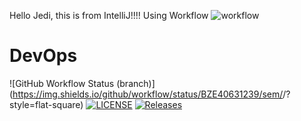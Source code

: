 Hello Jedi, this is from IntelliJ!!!! Using Workflow
![workflow](https://github.com/BZE40631239/sem/actions/workflows/main.yml/badge.svg)
# DevOps
![GitHub Workflow Status (branch)](https://img.shields.io/github/workflow/status/BZE40631239/sem/<action name taken from main.yml>/<branch>?style=flat-square)
[![LICENSE](https://img.shields.io/github/license/BZE40631239/devops.svg?style=flat-square)](https://github.com/BZE40631239/devops/blob/master/LICENSE)
[![Releases](https://img.shields.io/github/release/BZE40631239/devops/all.svg?style=flat-square)](https://github.com/BZE40631239/devops/releases)